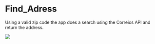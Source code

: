 # Find_Adress

Using a valid zip code the app does a search using the Correios API and return the address.

<img src="C:\Users\ThinkPad Corporativo\Downloads\find_address.jpeg"/>
